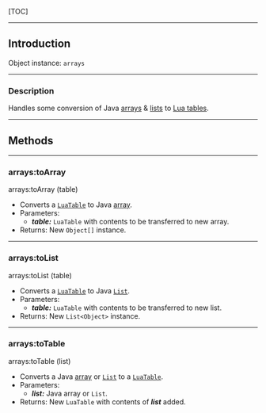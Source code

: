 
[TOC]

---
## Introduction

Object instance: `arrays`

---
### Description

Handles some conversion of Java [arrays][java.util.Arrays] &amp; [lists][java.util.List] to
[Lua tables][LuaTable].

---
## Methods

---
### arrays:toArray
<div class="function">
    arrays:toArray <span class="params">(table)</span>
</div>

- Converts a [`LuaTable`][LuaTable] to Java [array][java.util.Arrays].
- Parameters:
    - ___table:___ `LuaTable` with contents to be transferred to new array.
- Returns: New `Object[]` instance.

---
### arrays:toList
<div class="function">
    arrays:toList <span class="params">(table)</span>
</div>

- Converts a [`LuaTable`][LuaTable] to Java [`List`][java.util.List].
- Parameters:
    - ___table:___ `LuaTable` with contents to be transferred to new list.
- Returns: New `List<Object>` instance.

---
### arrays:toTable
<div class="function">
    arrays:toTable <span class="params">(list)</span>
</div>

- Converts a Java [array][java.util.Arrays] or [`List`][java.util.List] to a [`LuaTable`][LuaTable].
- Parameters:
    - ___list:___ Java array or `List`.
- Returns: New `LuaTable` with contents of ___list___ added.


[java.lang.Object]: https://docs.oracle.com/en/java/javase/11/docs/api/java.base/java/lang/Object.html
[java.util.Arrays]: https://docs.oracle.com/en/java/javase/11/docs/api/java.base/java/util/Arrays.html
[java.util.List]: https://docs.oracle.com/en/java/javase/11/docs/api/java.base/java/util/List.html

[LuaTable]: http://luaj.org/luaj/3.0/api/org/luaj/vm2/LuaTable.html
